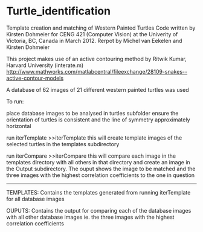 Turtle_identification
=====================

Template creation and matching of Western Painted Turtles
Code written by Kirsten Dohmeier for CENG 421 (Computer Vision) at the Univerity of Victoria, BC, Canada in March 2012. 
Rerpot by Michel van Eekelen and Kirsten Dohmeier

This project makes use of an active contouring method by Ritwik Kumar, Harvard University (interate.m)
http://www.mathworks.com/matlabcentral/fileexchange/28109-snakes--active-contour-models

A database of 62 images of 21 different western painted turtles was used

To run:

place database images to be analysed in turtles subfolder
ensure the orientation of turtles is consistent and the line of symmetry approximately horizontal

run iterTemplate >>iterTemplate
	this will create template images of the selected turtles in the templates subdirectory

run iterCompare >>iterCompare
	this will compare each image in the templates directory with all others in that directory
	and create an image in the Output subdirectory. The ouput shows the image to be matched 
	and the three images with the highest correlation coefficients to the one in question

**********************

TEMPLATES: Contains the templates generated from running iterTemplate for all database images

OUPUTS: Contains the output for comparing each of the database images with all other database images
	ie. the three images with the highest correlation coefficients
